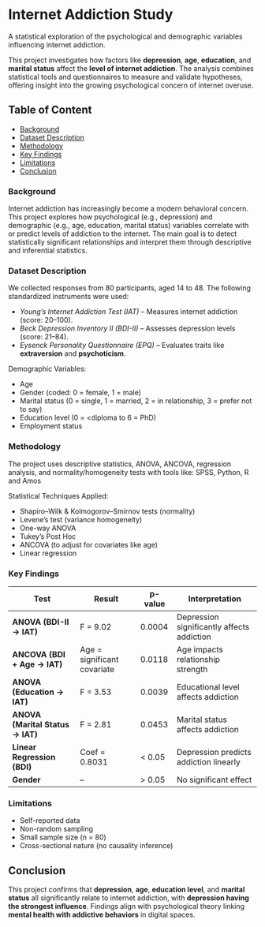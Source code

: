 # Internet Addiction Study

A statistical exploration of the psychological and demographic variables influencing internet addiction.

This project investigates how factors like **depression**, **age**, **education**, and **marital status** affect the **level of internet addiction**. The analysis combines statistical tools and questionnaires to measure and validate hypotheses, offering insight into the growing psychological concern of internet overuse.

## Table of Content

* [Background](https://github.com/KimiyaVahidMotlagh/DataAnalysis_Project/tree/main#background)
* [Dataset Description](https://github.com/KimiyaVahidMotlagh/DataAnalysis_Project/tree/main#dataset-description)
* [Methodology](https://github.com/KimiyaVahidMotlagh/DataAnalysis_Project/tree/main#methodology)
* [Key Findings](https://github.com/KimiyaVahidMotlagh/DataAnalysis_Project/tree/main#key-findings)
* [Limitations](https://github.com/KimiyaVahidMotlagh/DataAnalysis_Project/tree/main#limitations)
* [Conclusion](https://github.com/KimiyaVahidMotlagh/DataAnalysis_Project/tree/main#conclusion)

### Background

Internet addiction has increasingly become a modern behavioral concern. This project explores how psychological (e.g., depression) and demographic (e.g., age, education, marital status) variables correlate with or predict levels of addiction to the internet. The main goal is to detect statistically significant relationships and interpret them through descriptive and inferential statistics.

### Dataset Description

We collected responses from 80 participants, aged 14 to 48. The following standardized instruments were used:

* *Young’s Internet Addiction Test (IAT)* – Measures internet addiction (score: 20–100).
* *Beck Depression Inventory II (BDI-II)* – Assesses depression levels (score: 21–84).
* *Eysenck Personality Questionnaire (EPQ)* – Evaluates traits like **extraversion** and **psychoticism**.
  
Demographic Variables:
* Age
* Gender (coded: 0 = female, 1 = male)
* Marital status (0 = single, 1 = married, 2 = in relationship, 3 = prefer not to say)
* Education level (0 = \<diploma to 6 = PhD)
* Employment status

### Methodology

The project uses descriptive statistics, ANOVA, ANCOVA, regression analysis, and normality/homogeneity tests with tools like: SPSS, Python, R and Amos

Statistical Techniques Applied:

* Shapiro–Wilk & Kolmogorov–Smirnov tests (normality)
* Levene’s test (variance homogeneity)
* One-way ANOVA
* Tukey’s Post Hoc
* ANCOVA (to adjust for covariates like age)
* Linear regression

### Key Findings

| Test                             | Result                      | p-value | Interpretation                             |
| -------------------------------- | --------------------------- | ------- | ------------------------------------------ |
| **ANOVA (BDI-II → IAT)**         | F = 9.02                    | 0.0004  | Depression significantly affects addiction |
| **ANCOVA (BDI + Age → IAT)**     | Age = significant covariate | 0.0118  | Age impacts relationship strength          |
| **ANOVA (Education → IAT)**      | F = 3.53                    | 0.0039  | Educational level affects addiction        |
| **ANOVA (Marital Status → IAT)** | F = 2.81                    | 0.0453  | Marital status affects addiction           |
| **Linear Regression (BDI)**      | Coef = 0.8031               | < 0.05  | Depression predicts addiction linearly     |
| **Gender**                       | –                           | > 0.05  | No significant effect                      |

### Limitations

* Self-reported data
* Non-random sampling
* Small sample size (n = 80)
* Cross-sectional nature (no causality inference)

## Conclusion

This project confirms that **depression**, **age**, **education level**, and **marital status** all significantly relate to internet addiction, with **depression having the strongest influence**. Findings align with psychological theory linking **mental health with addictive behaviors** in digital spaces.

